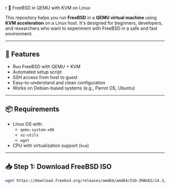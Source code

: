 r 🐚 FreeBSD in QEMU with KVM on Linux

This repository helps you run **FreeBSD** in a **QEMU virtual machine** using **KVM acceleration** on a Linux host. It's designed for beginners, developers, and researchers who want to experiment with FreeBSD in a safe and fast environment.

---

## 🚀 Features

- Run FreeBSD with QEMU + KVM
- Automated setup script
- SSH access from host to guest
- Easy-to-understand and clean configuration
- Works on Debian-based systems (e.g., Parrot OS, Ubuntu)

---

## 📦 Requirements

- Linux OS with:
  - `qemu-system-x86`
  - `xz-utils`
  - `wget`
- CPU with virtualization support (`kvm`)

---

## 📥 Step 1: Download FreeBSD ISO

```bash
wget https://download.freebsd.org/releases/amd64/amd64/ISO-IMAGES/14.3/FreeBSD-14.3-RELEASE-amd64-disc1.iso.xz



